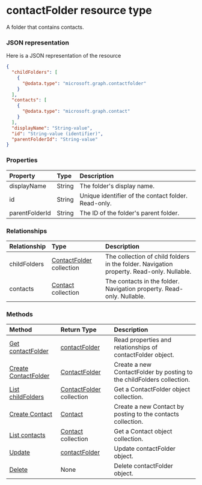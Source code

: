 # contactFolder resource type

A folder that contains contacts.

### JSON representation

Here is a JSON representation of the resource

<!-- {
  "blockType": "resource",
  "optionalProperties": [
    "childFolders",
    "contacts"
  ],
  "@odata.type": "microsoft.graph.contactfolder"
}-->

```json
{
  "childFolders": [
    {
      "@odata.type": "microsoft.graph.contactfolder"
    }
  ],
  "contacts": [
    {
      "@odata.type": "microsoft.graph.contact"
    }
  ],
  "displayName": "String-value",
  "id": "String-value (identifier)",
  "parentFolderId": "String-value"
}

```
### Properties
| Property	   | Type	|Description|
|:---------------|:--------|:----------|
|displayName|String|The folder's display name.|
|id|String|Unique identifier of the contact folder. Read-only.|
|parentFolderId|String|The ID of the folder's parent folder.|

### Relationships
| Relationship | Type	|Description|
|:---------------|:--------|:----------|
|childFolders|[ContactFolder](contactfolder.md) collection|The collection of child folders in the folder. Navigation property. Read-only. Nullable.|
|contacts|[Contact](contact.md) collection|The contacts in the folder. Navigation property. Read-only. Nullable.|

### Methods

| Method		   | Return Type	|Description|
|:---------------|:--------|:----------|
|[Get contactFolder](../api/contactfolder_get.md) | [contactFolder](contactfolder.md) |Read properties and relationships of contactFolder object.|
|[Create ContactFolder](../api/contactfolder_post_childfolders.md) |[ContactFolder](contactfolder.md)| Create a new ContactFolder by posting to the childFolders collection.|
|[List childFolders](../api/contactfolder_list_childfolders.md) |[ContactFolder](contactfolder.md) collection| Get a ContactFolder object collection.|
|[Create Contact](../api/contactfolder_post_contacts.md) |[Contact](contact.md)| Create a new Contact by posting to the contacts collection.|
|[List contacts](../api/contactfolder_list_contacts.md) |[Contact](contact.md) collection| Get a Contact object collection.|
|[Update](../api/contactfolder_update.md) | [contactFolder](contactfolder.md)	|Update contactFolder object. |
|[Delete](../api/contactfolder_delete.md) | None |Delete contactFolder object. |

<!-- uuid: 8fcb5dbc-d5aa-4681-8e31-b001d5168d79
2015-10-25 14:57:30 UTC -->
<!-- {
  "type": "#page.annotation",
  "description": "contactFolder resource",
  "keywords": "",
  "section": "documentation",
  "tocPath": ""
}-->